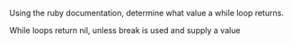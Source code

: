 Using the ruby documentation, determine what value a while loop returns.

While loops return nil, unless break is used and supply a value
